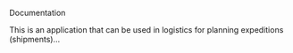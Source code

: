 Documentation

This is an application that can be used in logistics for planning expeditions (shipments)...
